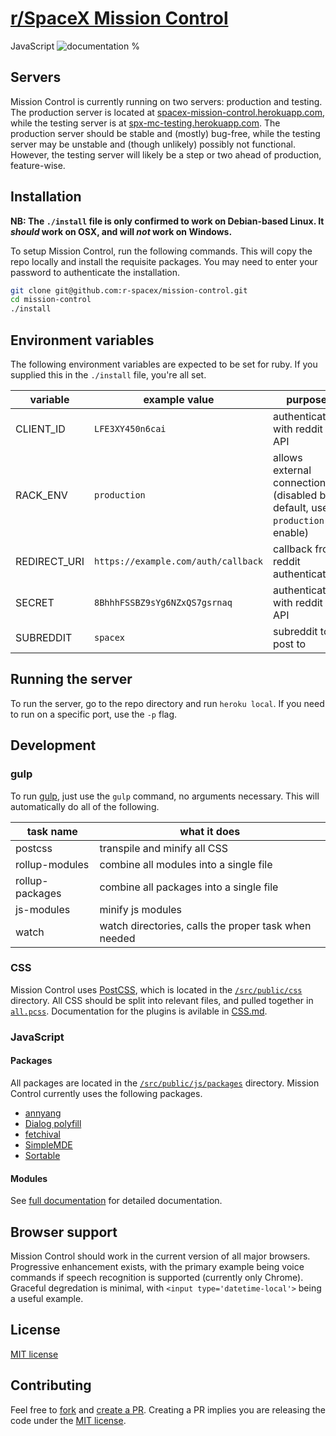 # [r/SpaceX Mission Control](https://github.com/r-spacex/mission-control)

JavaScript ![documentation %](https://r-spacex.github.io/mission-control/badge.svg)

## Servers

Mission Control is currently running on two servers: production and testing. The production server is located at [spacex-mission-control.herokuapp.com](https://spacex-mission-control.herokuapp.com), while the testing server is at [spx-mc-testing.herokuapp.com](https://spx-mc-testing.herokuapp.com). The production server should be stable and (mostly) bug-free, while the testing server may be unstable and (though unlikely) possibly not functional. However, the testing server will likely be a step or two ahead of production, feature-wise.

## Installation

**NB: The `./install` file is only confirmed to work on Debian-based Linux. It *should* work on OSX, and will *not* work on Windows.**

To setup Mission Control, run the following commands. This will copy the repo locally and install the requisite packages. You may need to enter your password to authenticate the installation.

```bash
git clone git@github.com:r-spacex/mission-control.git
cd mission-control
./install
```

## Environment variables

The following environment variables are expected to be set for ruby. If you supplied this in the `./install` file, you're all set.

| variable     | example value                       | purpose                                                                       |
| ---          | ---                                 | ---                                                                           |
| CLIENT_ID    | `LFE3XY450n6cai`                    | authenticates with reddit API                                                 |
| RACK_ENV     | `production`                        | allows external connections (disabled by default, use `production` to enable) |
| REDIRECT_URI | `https://example.com/auth/callback` | callback from reddit authentication                                           |
| SECRET       | `8BhhhFSSBZ9sYg6NZxQS7gsrnaq`       | authenticates with reddit API                                                 |
| SUBREDDIT    | `spacex`                            | subreddit to post to                                                          |

## Running the server

To run the server, go to the repo directory and run `heroku local`. If you need to run on a specific port, use the `-p` flag.

## Development

### gulp

To run [gulp](https://github.com/r-spacex/mission-control/blob/master/gulpfile.js), just use the `gulp` command, no arguments necessary. This will automatically do all of the following.

| task name       | what it does                                         |
| ---             | ---                                                  |
| postcss         | transpile and minify all CSS                         |
| rollup-modules  | combine all modules into a single file               |
| rollup-packages | combine all packages into a single file              |
| js-modules      | minify js modules                                    |
| watch           | watch directories, calls the proper task when needed |

### CSS

Mission Control uses [PostCSS](http://postcss.org/), which is located in the [`/src/public/css`](https://github.com/r-spacex/mission-control/tree/master/src/public/css) directory. All CSS should be split into relevant files, and pulled together in [`all.pcss`](https://github.com/r-spacex/mission-control/tree/master/src/public/css/all.pcss). Documentation for the plugins is avilable in [CSS.md](https://github.com/r-spacex/mission-control/tree/master/CSS.md).

### JavaScript

#### Packages

All packages are located in the [`/src/public/js/packages`](https://github.com/r-spacex/mission-control/tree/master/src/public/js/packages) directory. Mission Control currently uses the following packages.

- [annyang](https://github.com/TalAter/annyang)
- [Dialog polyfill](https://github.com/GoogleChrome/dialog-polyfill)
- [fetchival](https://github.com/typicode/fetchival)
- [SimpleMDE](https://github.com/sparksuite/simplemde-markdown-editor)
- [Sortable](https://github.com/RubaXa/Sortable)

#### Modules
See [full documentation](https://r-spacex.github.io/mission-control) for detailed documentation.

## Browser support

Mission Control should work in the current version of all major browsers. Progressive enhancement exists, with the primary example being voice commands if speech recognition is supported (currently only Chrome). Graceful degredation is minimal, with `<input type='datetime-local'>` being a useful example.

## License

[MIT license](https://github.com/r-spacex/mission-control/blob/master/LICENSE)

## Contributing

Feel free to [fork](https://github.com/r-spacex/mission-control/fork) and [create a PR](https://github.com/r-spacex/mission-control/compare). Creating a PR implies you are releasing the code under the [MIT license](https://github.com/r-spacex/mission-control/blob/master/LICENSE).
